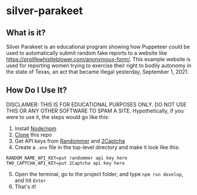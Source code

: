 # silver-parakeet

## What is it?

Silver Parakeet is an educational program showing how Puppeteer could be used to automatically submit random fake reports to a website like https://prolifewhistleblower.com/anonymous-form/. This example website is used for reporting women trying to exercise their right to bodily autonomy in the state of Texas, an act that became illegal yesterday, September 1, 2021.

## How Do I Use It?
DISCLAIMER: THIS IS FOR EDUCATIONAL PURPOSES ONLY. DO NOT USE THIS OR ANY OTHER SOFTWARE TO SPAM A SITE.
Hypothetically, if you were to use it, the steps would go like this:

1. Install [Node/npm](https://docs.microsoft.com/en-us/windows/dev-environment/javascript/nodejs-beginners-tutorial)
2. [Clone](https://docs.github.com/en/github/creating-cloning-and-archiving-repositories/cloning-a-repository-from-github/cloning-a-repository) this repo
3. Get API keys from [Randommer](https://randommer.io/) and [2Captcha](https://2captcha.com)
4. Create a `.env` file in the top-level directory and make it look like this:

```
RANDOM_NAME_API_KEY=put randommer api key here
TWO_CAPTCHA_API_KEY=put 2Captcha api key here
```

5. Open the terminal, go to the project folder, and type `npm run develop`, and hit `Enter`
6. That's it!
